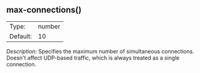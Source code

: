 ---
---
<!-- DISCLAIMER: This file is based on the syslog-ng Open Source Edition documentation https://github.com/balabit/syslog-ng-ose-guides/commit/2f4a52ee61d1ea9ad27cb4f3168b95408fddfdf2 and is used under the terms of The syslog-ng Open Source Edition Documentation License. The file has been modified by Axoflow. -->

## max-connections()

|          |        |
| -------- | ------ |
| Type:    | number |
| Default: | 10     |

*Description:* Specifies the maximum number of simultaneous connections. Doesn't affect UDP-based traffic, which is always treated as a single connection.
